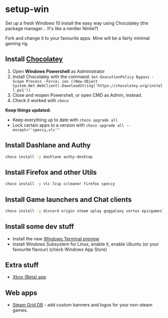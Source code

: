 # setup-win
Set up a fresh Windows 10 install the easy way using Chocolatey (the package manager... It's like a nerdier Ninite?)

Fork and change it to your favourite apps. Mine will be a fairly minimal gaming rig.

## Install [Chocolatey](https://chocolatey.org/install)

1. Open **Windows Powershell** as Administrator
2. Install Chocolatey with the command: `Set-ExecutionPolicy Bypass -Scope Process -Force; iex ((New-Object System.Net.WebClient).DownloadString('https://chocolatey.org/install.ps1'))`
3. Close and reopen Powershell, or open CMD as Admin, instead.
4. Check it worked with `choco`

**Keep things updated:**

- Keep everything up to date with `choco upgrade all`
- Lock certain apps to a version with `choco upgrade all --except="'speccy,vlc'"` 

## Install Dashlane and Authy

```bash
choco install -y dashlane authy-desktop
```

## Install Firefox and other Utils

```bash
choco install -y vlc 7zip ccleaner firefox speccy
````

## Install Game launchers and Chat clients

```bash
choco install -y discord origin steam uplay goggalaxy vortex epicgameslauncher
```

## Install some dev stuff

- Install the new [Windows Terminal preview](https://github.com/Microsoft/Terminal/releases)
- Install Windows Subsystem for Linux, enable it, enable Ubuntu (or your favourite flavour) (check Windows App Store)

## Extra stuff

- [Xbox (Beta) app](https://www.microsoft.com/store/productId/9MV0B5HZVK9Z)

## Web apps

- [Steam Grid DB](https://www.steamgriddb.com) - add custom banners and logos for your non-steam games.

